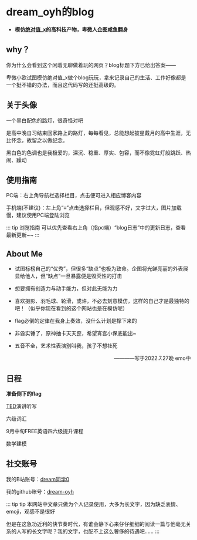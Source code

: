 # dream_oyh的blog

* **模仿[绝对值_x](https://lxl66566.github.io/)的高科技产物，卑微人企图咸鱼翻身**

## why？

你为什么会看到这个闲着无聊做着玩的网页？blog标题下方已给出答案——

卑微小欧试图模仿绝对值_x做个blog玩玩，拿来记录自己的生活、工作好像都是一个挺不错的办法，而且这代码写的还挺高级的。

## 关于头像

一个黑白配色的路灯，很奇怪对吧

是高中晚自习结束回家路上的路灯，每每看见，总能想起披星戴月的高中生涯，无比怀念，故留之以做纪念。

黑白色的色调也是我极爱的，深沉、稳重、厚实、包容，而不像霓虹灯般跳跃、热闹、躁动

## 使用指南

PC端：右上角导航栏选择栏目，点击便可进入相应博客内容

手机端(不建议)：左上角“&equiv;”点击选择栏目，但观感不好，文字过大，图片加载慢，建议使用PC端登陆浏览

::: tip 浏览指南
可以优先查看右上角（指pc端）“blog日志”中的更新日志，查看最新更新~~
:::


## About Me

* 试图标榜自己的“优秀”，但很多“缺点”也极为致命。企图将光鲜亮丽的外表展显给他人，但“缺点”一旦暴露便是毁灭性的打击

* 想要拥有创造力与动手能力，但对此无能为力

* 喜欢摄影、羽毛球、轮滑，或许，不必去刻意模仿，这样的自己才是最独特的吧！（似乎你现在看到的这个网站也是在模仿呢）

* flag必倒的定律在我身上奏效，没什么计划是撑下来的

* 非酋实锤了，原神抽卡天天歪，希望宵宫小保底能出~

* 五音不全，艺术性表演别叫我，孩子不想社死

<div style="text-align: right; ">————写于2022.7.27晚 emo中</div>

## 日程

**准备倒下的flag**

[TED](https://www.ted.com/)演讲听写

六级词汇

9月中旬FREE英语四六级提升课程

数学建模

## 社交账号

我的B站账号：[dream同学0](https://space.bilibili.com/1901628168?spm_id_from=333.1007.0.0)

我的github账号：[dream-oyh](https://github.com/dream-oyh)

::: tip tip
本网站中文章只做为个人记录使用，大多为长文字，因为缺乏表情、emoji，观感不是很好

但是在这急功近利的快节奏时代，有谁会静下心来仔仔细细的阅读一篇与他毫无关系的人写的长文字呢？我的文字，也配不上这么奢侈的待遇吧……
:::